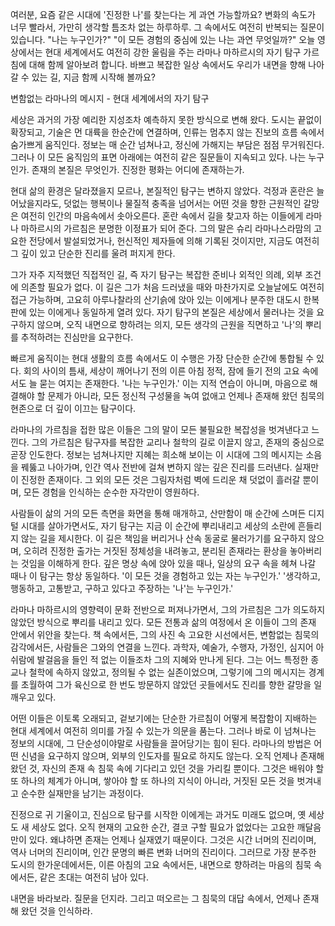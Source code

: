 여러분,
요즘 같은 시대에 '진정한 나'를 찾는다는 게 과연
가능할까요?
변화의 속도가 너무 빨라서,
가만히 생각할 틈조차 없는 하루하루.
그 속에서도 여전히 반복되는 질문이 있습니다.
"나는 누구인가?"
"이 모든 경험의 중심에 있는 나는 과연 무엇일까?"
오늘 영상에서는 현대 세계에서도 여전히 강한 울림을
주는
라마나 마하르시의 자기 탐구 가르침에 대해 함께
알아보려 합니다.
바쁘고 복잡한 일상 속에서도 우리가 내면을 향해 나아갈
수 있는 길,
지금 함께 시작해 볼까요?



변함없는 라마나의 메시지 - 현대 세계에서의 자기 탐구



세상은 과거의 가장 예리한 지성조차 예측하지 못한
방식으로 변해 왔다.
도시는 끝없이 확장되고,
기술은 먼 대륙을 한순간에 연결하며,
인류는 멈추지 않는 진보의 흐름 속에서 숨가쁘게
움직인다.
정보는 매 순간 넘쳐나고,
정신에 가해지는 부담은 점점 무거워진다.
그러나 이 모든 움직임의 표면 아래에는 여전히 같은
질문들이 지속되고 있다.
나는 누구인가.
존재의 본질은 무엇인가.
진정한 평화는 어디에 존재하는가.

현대 삶의 환경은 달라졌을지 모르나,
본질적인 탐구는 변하지 않았다.
걱정과 혼란은 늘어났을지라도,
덧없는 행복이나 물질적 충족을 넘어서는 어떤 것을 향한
근원적인 갈망은 여전히 인간의 마음속에서 솟아오른다.
혼란 속에서 길을 찾고자 하는 이들에게 라마나
마하르시의 가르침은 분명한 이정표가 되어 준다.
그의 말은 슈리 라마나스라맘의 고요한 전당에서
발설되었거나,
헌신적인 제자들에 의해 기록된 것이지만,
지금도 여전히 그 깊이 있고 단순한 진리를 울려 퍼지게
한다.

그가 자주 지적했던 직접적인 길,
즉 자기 탐구는 복잡한 준비나 외적인 의례,
외부 조건에 의존할 필요가 없다.
이 길은 그가 처음 드러냈을 때와 마찬가지로 오늘날에도
여전히 접근 가능하며,
고요히 아루나찰라의 산기슭에 앉아 있는 이에게나 분주한
대도시 한복판에 있는 이에게나 동일하게 열려 있다.
자기 탐구의 본질은 세상에서 물러나는 것을 요구하지
않으며,
오직 내면으로 향하려는 의지,
모든 생각의 근원을 직면하고 '나'의 뿌리를 추적하려는
진심만을 요구한다.

빠르게 움직이는 현대 생활의 흐름 속에서도 이 수행은
가장 단순한 순간에 통합될 수 있다.
회의 사이의 틈새,
세상이 깨어나기 전의 이른 아침 정적,
잠에 들기 전의 고요 속에서도 늘 묻는 여지는
존재한다.
'나는 누구인가.' 이는 지적 연습이 아니며,
마음으로 해결해야 할 문제가 아니라,
모든 정신적 구성물을 녹여 없애고 언제나 존재해 왔던
침묵의 현존으로 더 깊이 이끄는 탐구이다.

라마나의 가르침을 접한 많은 이들은 그의 말이 모든
불필요한 복잡성을 벗겨낸다고 느낀다.
그의 가르침은 탐구자를 복잡한 교리나 철학의 길로
이끌지 않고,
존재의 중심으로 곧장 인도한다.
정보는 넘쳐나지만 지혜는 희소해 보이는 이 시대에 그의
메시지는 소음을 꿰뚫고 나아가며,
인간 역사 전반에 걸쳐 변하지 않는 깊은 진리를
드러낸다.
실재만이 진정한 존재이다.
그 외의 모든 것은 그림자처럼 벽에 드리운 채 덧없이
흘러갈 뿐이며,
모든 경험을 인식하는 순수한 자각만이 영원하다.

사람들이 삶의 거의 모든 측면을 화면을 통해 매개하고,
산만함이 매 순간에 스며든 디지털 시대를 살아가면서도,
자기 탐구는 지금 이 순간에 뿌리내리고 세상의 소란에
흔들리지 않는 길을 제시한다.
이 길은 책임을 버리거나 산속 동굴로 물러가기를
요구하지 않으며,
오히려 진정한 출가는 거짓된 정체성을 내려놓고,
분리된 존재라는 환상을 놓아버리는 것임을 이해하게
한다.
깊은 명상 속에 앉아 있을 때나,
일상의 요구 속을 헤쳐 나갈 때나 이 탐구는 항상
동일하다.
'이 모든 것을 경험하고 있는 자는 누구인가.'
'생각하고,
행동하고,
고통받고,
구하고 있다고 주장하는 '나'는 누구인가.'

라마나 마하르시의 영향력이 문화 전반으로 퍼져나가면서,
그의 가르침은 그가 의도하지 않았던 방식으로 뿌리를
내리고 있다.
모든 전통과 삶의 여정에서 온 이들이 그의 존재 안에서
위안을 찾는다.
책 속에서든,
그의 사진 속 고요한 시선에서든,
변함없는 침묵의 감각에서든,
사람들은 그와의 연결을 느낀다.
과학자,
예술가,
수행자,
가정인,
심지어 아쉬람에 발걸음을 들인 적 없는 이들조차 그의
지혜와 만나게 된다.
그는 어느 특정한 종교나 철학에 속하지 않았고,
정의될 수 없는 실존이었으며,
그렇기에 그의 메시지는 경계를 초월하여 그가 육신으로
한 번도 방문하지 않았던 곳들에서도 진리를 향한 갈망을
일깨우고 있다.

어떤 이들은 이토록 오래되고,
겉보기에는 단순한 가르침이 어떻게 복잡함이 지배하는
현대 세계에서 여전히 의미를 가질 수 있는가 의문을
품는다.
그러나 바로 이 넘쳐나는 정보의 시대에,
그 단순성이야말로 사람들을 끌어당기는 힘이 된다.
라마나의 방법은 어떤 신념을 요구하지 않으며,
외부의 인도자를 필요로 하지도 않는다.
오직 언제나 존재해 왔던 것,
자신의 존재 속 침묵 속에 기다리고 있던 것을 가리킬
뿐이다.
그것은 배워야 할 또 하나의 체계가 아니며,
쌓아야 할 또 하나의 지식이 아니라,
거짓된 모든 것을 벗겨내고 순수한 실재만을 남기는
과정이다.

진정으로 귀 기울이고,
진심으로 탐구를 시작한 이에게는 과거도 미래도 없으며,
옛 세상도 새 세상도 없다.
오직 현재의 고요한 순간,
결코 구할 필요가 없었다는 고요한 깨달음만이 있다.
왜냐하면 존재는 언제나 실재였기 때문이다.
그것은 시간 너머의 진리이며,
역사 너머의 진리이며,
인간 문명의 빠른 변화 너머의 진리이다.
그러므로 가장 분주한 도시의 한가운데에서든,
이른 아침의 고요 속에서든,
내면으로 향하려는 마음의 침묵 속에서든,
같은 초대는 여전히 남아 있다.

내면을 바라보라.
질문을 던지라.
그리고 떠오르는 그 침묵의 대답 속에서,
언제나 존재해 왔던 것을 인식하라.